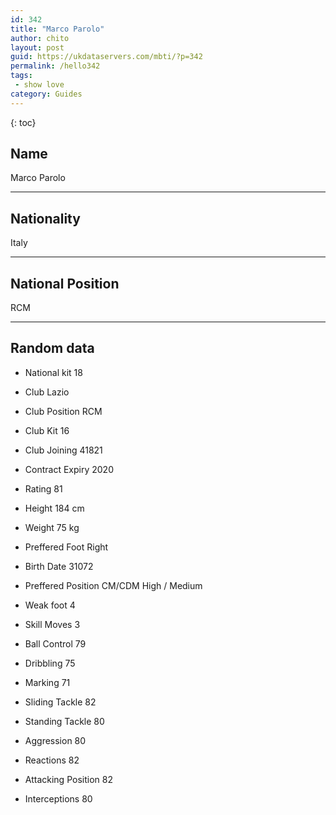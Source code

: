 ```yaml
---
id: 342
title: "Marco Parolo"
author: chito
layout: post
guid: https://ukdataservers.com/mbti/?p=342
permalink: /hello342
tags:
 - show love
category: Guides
---
```

{: toc}

## Name 
Marco Parolo 

* * *

## Nationality 
Italy 

* * *

## National Position 
RCM 

* * *

## Random data 

 * National kit 
18 

 * Club 
Lazio 

 * Club Position 
RCM 

 * Club Kit 
16 

 * Club Joining 
41821 

 * Contract Expiry 
2020 

 * Rating 
81 

 * Height 
184 cm 

 * Weight 
75 kg 

 * Preffered Foot 
Right 

 * Birth Date 
31072 

 * Preffered Position 
CM/CDM High / Medium 

 * Weak foot 
4 

 * Skill Moves 
3 

 * Ball Control 
79 

 * Dribbling 
75 

 * Marking 
71 

 * Sliding Tackle 
82 

 * Standing Tackle 
80 

 * Aggression 
80 

 * Reactions 
82 

 * Attacking Position 
82 

 * Interceptions 
80